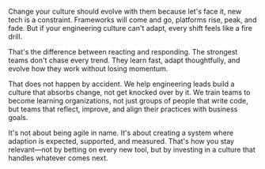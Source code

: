Change your culture should evolve with them because let's face it, new tech is a constraint. Frameworks will come and go, platforms rise, peak, and fade. But if your engineering culture can't adapt, every shift feels like a fire drill.

That's the difference between reacting and responding. The strongest teams don't chase every trend. They learn fast, adapt thoughtfully, and evolve how they work without losing momentum.

That does not happen by accident. We help engineering leads build a culture that absorbs change, not get knocked over by it. We train teams to become learning organizations, not just groups of people that write code, but teams that reflect, improve, and align their practices with business goals.

It's not about being agile in name. It's about creating a system where adaption is expected, supported, and measured. That's how you stay relevant—not by betting on every new tool, but by investing in a culture that handles whatever comes next.